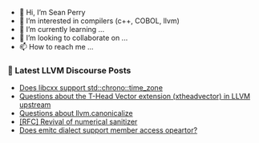 - 👋 Hi, I’m Sean Perry
- 👀 I’m interested in compilers (c++, COBOL, llvm)
- 🌱 I’m currently learning ...
- 💞️ I’m looking to collaborate on ...
- 📫 How to reach me ...

<!---
s66perry/s66perry is a ✨ special ✨ repository because its `README.md` (this file) appears on your GitHub profile.
You can click the Preview link to take a look at your changes.
--->
### 📕 Latest LLVM Discourse Posts

<!-- DISCOURSE-LLVM:START -->
- [Does libcxx support std::chrono::time_zone](https://discourse.llvm.org/t/does-libcxx-support-std-time-zone/79602#post_1)
- [Questions about the T-Head Vector extension &lpar;xtheadvector&rpar; in LLVM upstream](https://discourse.llvm.org/t/questions-about-the-t-head-vector-extension-xtheadvector-in-llvm-upstream/77298#post_14)
- [Questions about llvm.canonicalize](https://discourse.llvm.org/t/questions-about-llvm-canonicalize/79378?page=2#post_27)
- [[RFC] Revival of numerical sanitizer](https://discourse.llvm.org/t/rfc-revival-of-numerical-sanitizer/79601#post_1)
- [Does emitc dialect support member access opeartor?](https://discourse.llvm.org/t/does-emitc-dialect-support-member-access-opeartor/79600#post_1)
<!-- DISCOURSE-LLVM:END -->
